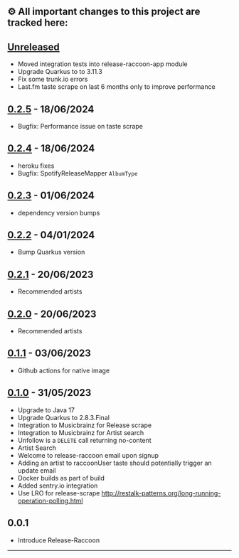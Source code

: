 ## ⚙️ All important changes to this project are tracked here:

## [Unreleased]

- Moved integration tests into release-raccoon-app module
- Upgrade Quarkus to to 3.11.3
- Fix some trunk.io errors
- Last.fm taste scrape on last 6 months only to improve performance

## [0.2.5] - 18/06/2024

- Bugfix: Performance issue on taste scrape

## [0.2.4] - 18/06/2024

- heroku fixes
- Bugfix: SpotifyReleaseMapper `AlbumType`

## [0.2.3] - 01/06/2024

- dependency version bumps

## [0.2.2] - 04/01/2024

- Bump Quarkus version

## [0.2.1] - 20/06/2023

- Recommended artists

## [0.2.0] - 20/06/2023

- Recommended artists

## [0.1.1] - 03/06/2023

- Github actions for native image

## [0.1.0] - 31/05/2023

- Upgrade to Java 17
- Upgrade Quarkus to 2.8.3.Final
- Integration to Musicbrainz for Release scrape
- Integration to Musicbrainz for Artist search
- Unfollow is a `DELETE` call returning no-content
- Artist Search
- Welcome to release-raccoon email upon signup
- Adding an artist to raccoonUser taste should potentially trigger an update email
- Docker builds as part of build
- Added sentry.io integration
- Use LRO for release-scrape <http://restalk-patterns.org/long-running-operation-polling.html>

## 0.0.1

- Introduce Release-Raccoon

---

[unreleased]: <https://github.com/jaivalis/release-raccoon/compare/0.2.5...jdevelop>
[0.2.5]: <https://github.com/jaivalis/release-raccoon/compare/0.2.5...0.2.4>
[0.2.4]: <https://github.com/jaivalis/release-raccoon/compare/0.2.4...0.2.3>
[0.2.3]: <https://github.com/jaivalis/release-raccoon/compare/0.2.3...0.2.2>
[0.2.2]: <https://github.com/jaivalis/release-raccoon/compare/0.2.2...0.2.1>
[0.2.1]: <https://github.com/jaivalis/release-raccoon/compare/0.2.0...0.2.1>
[0.2.0]: <https://github.com/jaivalis/release-raccoon/compare/0.1.0...0.2.0>
[0.1.1]: <https://github.com/jaivalis/release-raccoon/compare/0.1.0...0.1.1>
[0.1.0]: <https://github.com/jaivalis/release-raccoon/compare/0.0.1...0.1.0>
